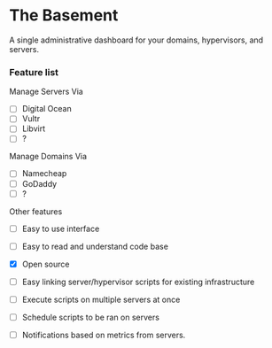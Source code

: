 # The Basement
A single administrative dashboard for your domains, hypervisors, and servers. 

### Feature list
Manage Servers Via
 - [ ] Digital Ocean
 - [ ] Vultr
 - [ ] Libvirt
 - [ ] ?
 
Manage Domains Via 
 - [ ] Namecheap
 - [ ] GoDaddy
 - [ ] ?
 
 Other features
 - [ ] Easy to use interface
 - [ ] Easy to read and understand code base
 - [x] Open source 
 - [ ] Easy linking server/hypervisor scripts for existing infrastructure
 - [ ] Execute scripts on multiple servers at once
 - [ ] Schedule scripts to be ran on servers
 - [ ] Notifications based on metrics from servers.
 
